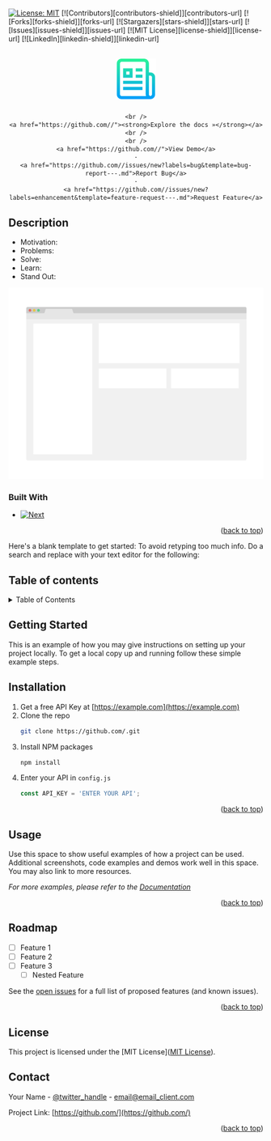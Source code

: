 # 

[![License: MIT](https://img.shields.io/badge/License-MIT-yellow.svg)](https://opensource.org/licenses/MIT)
<a name="readme-top"></a>
[![Contributors][contributors-shield]][contributors-url]
[![Forks][forks-shield]][forks-url]
[![Stargazers][stars-shield]][stars-url]
[![Issues][issues-shield]][issues-url]
[![MIT License][license-shield]][license-url]
[![LinkedIn][linkedin-shield]][linkedin-url]

<!-- PROJECT LOGO -->
<br />
<div align="center">
  <a href="https://github.com/">
    <img src="images/logo.png" alt="Logo" width="80" height="80">
  </a>

<h3 align="center"></h3>

  <p align="center">
    
    <br />
    <a href="https://github.com//"><strong>Explore the docs »</strong></a>
    <br />
    <br />
    <a href="https://github.com//">View Demo</a>
    ·
    <a href="https://github.com//issues/new?labels=bug&template=bug-report---.md">Report Bug</a>
    ·
    <a href="https://github.com//issues/new?labels=enhancement&template=feature-request---.md">Request Feature</a>
  </p>
</div>

## Description



- Motivation: 
- Problems: 
- Solve: 
- Learn: 
- Stand Out: 

[![Product Name Screen Shot](./images/screenshot.png)](https://example.com)

### Built With

* [![Next](https://img.shields.io/badge/Next-blue.svg)](https://nextjs.org/)


<p align="right">(<a href="#readme-top">back to top</a>)</p>

Here's a blank template to get started: To avoid retyping too much info. Do a search and replace with your text editor for the following:

## Table of contents
<!-- TABLE OF CONTENTS -->
<details>
  <summary>Table of Contents</summary>
  <ol>
    <li>
      <a href="#about-the-project">About The Project</a>
      <ul>
        <li><a href="#built-with">Built With</a></li>
      </ul>
    </li>
    <li>
      <a href="#getting-started">Getting Started</a>
      <ul>
        <li><a href="#prerequisites">Prerequisites</a></li>
        <li><a href="#installation">Installation</a></li>
      </ul>
    </li>
    <li><a href="#usage">Usage</a></li>
    <li><a href="#roadmap">Roadmap</a></li>
    <li><a href="#contributing">Contributing</a></li>
    <li><a href="#license">License</a></li>
    <li><a href="#contact">Contact</a></li>
    <li><a href="#acknowledgments">Acknowledgments</a></li>
  </ol>
</details>

## Getting Started

This is an example of how you may give instructions on setting up your project locally.
To get a local copy up and running follow these simple example steps.

## Installation
1. Get a free API Key at [https://example.com](https://example.com)
2. Clone the repo
   ```sh
   git clone https://github.com/.git
   ```
3. Install NPM packages
   ```sh
   npm install
   ```
4. Enter your API in `config.js`
   ```js
   const API_KEY = 'ENTER YOUR API';
   ```

<p align="right">(<a href="#readme-top">back to top</a>)</p>

## Usage

Use this space to show useful examples of how a project can be used. Additional screenshots, code examples and demos work well in this space. You may also link to more resources.

_For more examples, please refer to the [Documentation](https://example.com)_

<p align="right">(<a href="#readme-top">back to top</a>)</p>

## Roadmap

- [ ] Feature 1
- [ ] Feature 2
- [ ] Feature 3
    - [ ] Nested Feature

See the [open issues](https://github.com//issues) for a full list of proposed features (and known issues).

<p align="right">(<a href="#readme-top">back to top</a>)</p>

## License

This project is licensed under the [MIT License]([MIT License](https://opensource.org/licenses/MIT)).


## Contact

Your Name - [@twitter_handle](https://twitter.com/twitter_handle) - email@email_client.com

Project Link: [https://github.com/](https://github.com/)

<p align="right">(<a href="#readme-top">back to top</a>)</p>


